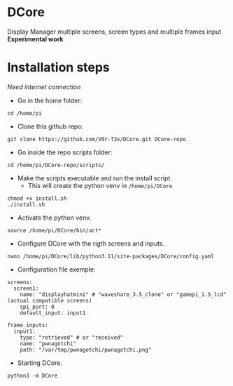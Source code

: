 # DCore
 Display Manager multiple screens, screen types and multiple frames input  
 **Experimental work**

# Installation steps
_Need internet connection_
- Go in the home folder:
```
cd /home/pi
```
- Clone this github repo:
```
git clone https://github.com/V0r-T3x/DCore.git DCore-repo
```
- Go inside the repo scripts folder:
```
cd /home/pi/DCore-repo/scripts/
```
- Make the scripts executable and run the install script.
  - This will create the python venv in `/home/pi/DCore`
```
chmod +x install.sh
./install.sh
```
- Activate the python venv.
```
source /home/pi/DCore/bin/act*
```
- Configure DCore with the rigth screens and inputs.
```
nano /home/pi/DCore/lib/python3.11/site-packages/DCore/config.yaml
```
- Configuration file exemple:
```
screens:
  screen1:
    name: "displayhatmini" # "waveshare_3.5_clone" or "gamepi_1.5_lcd" (actual compatible screens)
    spi_port: 0
    default_input: input1

frame_inputs:
  input1:
    type: "retrieved" # or "received"
    name: "pwnagotchi"
    path: "/var/tmp/pwnagotchi/pwnagotchi.png"
```
- Starting DCore.
```
python3 -m DCore
```
